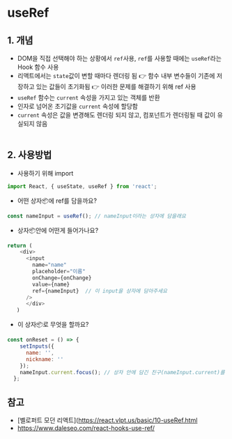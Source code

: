 # useRef
## 1. 개념
- DOM을 직접 선택해야 하는 상황에서 ```ref```사용, ```ref```를 사용할 때에는 ```useRef```라는 Hook 함수 사용
- 리액트에서는 ```state```값이 변할 때마다 렌더링 됨 👉 함수 내부 변수들이 기존에 저장하고 있는 값들이 초기화됨 👉 이러한 문제를 해결하기 위해 ref 사용
- ```useRef``` 함수는 ```current``` 속성을 가지고 있는 객체를 반환
- 인자로 넘어온 초기값을 ```current``` 속성에 할당함
- ```current``` 속성은 값을 변경해도 렌더링 되지 않고, 컴포넌트가 렌더링될 때 값이 유실되지 않음 <br><br>


## 2. 사용방법
- 사용하기 위해 import
```javascript
import React, { useState, useRef } from 'react';
```
- 어떤 상자📦에 ref를 담을까요?
```javascript
const nameInput = useRef(); // nameInput이라는 상자에 담을래요
```
- 상자📦안에 어떤게 들어가나요?
```javascript
return (
    <div>
      <input
        name="name"
        placeholder="이름"
        onChange={onChange}
        value={name}
        ref={nameInput}  // 이 input을 상자에 담아주세요
      />
      </div>
   )
```
- 이 상자📦로 무엇을 할까요?
```javascript
const onReset = () => {
    setInputs({
      name: '',
      nickname: ''
    });
    nameInput.current.focus(); // 상자 안에 담긴 친구(nameInput.current)를 focus 해주세요
  };
```

## 참고
- [벨로퍼트 모던 리액트](https://react.vlpt.us/basic/10-useRef.html
- https://www.daleseo.com/react-hooks-use-ref/
